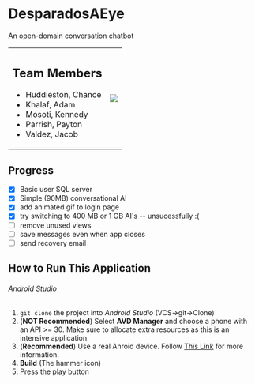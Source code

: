 # DesparadosAEye

An open-domain conversation chatbot

<table>
<tr>

<td>
<h2> Team Members </h2>
<ul>
  <li> Huddleston, Chance
  <li> Khalaf, Adam
  <li> Mosoti, Kennedy
  <li> Parrish, Payton
  <li> Valdez, Jacob
</ul>
</td>

<td>
<image src="https://raw.githubusercontent.com/JacobFV/DesparadosAEYE/main/content/images/demo.gif" />
</td>

</tr>
</table>
 
 ## Progress
 
 - [x] Basic user SQL server
 - [x] Simple (90MB) conversational AI 
 - [x] add animated gif to login page
 - [x] try switching to 400 MB or 1 GB AI's -- unsucessfully :(
 - [ ] remove unused views
 - [ ] save messages even when app closes
 - [ ] send recovery email

 ## How to Run This Application
 ###### Android Studio
 1. `git clone` the project into *Android Studio* (VCS->git->Clone)
 2. (**NOT Recommended**) Select **AVD Manager** and choose a phone with an API >= 30. Make sure to allocate extra resources as this is an intensive application
 3. (**Recommended**) Use a real Anroid device. Follow [This Link](https://developer.android.com/training/basics/firstapp/running-app) for more information.
 4. **Build** (The hammer icon)
 5. Press the play button

